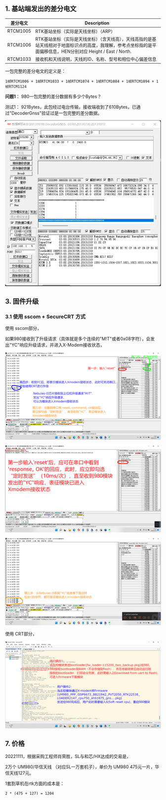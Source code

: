 
## 1. 基站端发出的差分电文

差分电文  |  Description
----|----
RTCM1005  |  RTK基站坐标（实际是天线坐标）（ARP）
RTCM1006  |  RTK基站坐标（实际是天线坐标）（含天线高），天线高指的是基站天线相对于地面标识点的高度，我理解，参考点坐标指的是平面偏移信息，HEN分别对应 Height / East / North.
RTCM1033  |  接收机和天线说明，天线的ID、名称、型号和相位中心偏差信息


一包完整的差分电文的定义是：

```
1帧RTCM1006 + 1帧RTCM1033 + 1帧RTCM1074 + 1帧RTCM1084 + 1帧RTCM1094 + 1帧RTCM1124
```

**问题1**： 980一包完整的差分数据有多少个Bytes？

测试1： 921Bytes，此包经过电台传输，接收端收到了610Bytes，已通过"DecoderGnss"验证过是一包完整的差分数据。

![One whole rtcm packet](images/UM980/One_whole_RTCM_packet_from_base.png "One whole rtcm packet")




## 3. 固件升级

### 3.1 使用 sscom + SecureCRT 方式

使用 sscom部分，

如果980接收到了升级请求（具体就是多个连续的"M!T"或者0x08字符），会发出"YC"响应升级请求，并进入X-Modem接收状态，

![sscom1](images/UM980/um980_firmware_upgrade_firstpart_sscom1.png "sscom1")

![sscom2](images/UM980/um980_firmware_upgrade_firstpart_sscom2.png "sscom2")

![sscom3](images/UM980/um980_firmware_upgrade_firstpart_sscom3.png "sscom3")

使用 CRT部分，

![crt](images/UM980/um980_firmware_upgrade_secondpart_crt.png "crt")






## 7. 价格

20221111，根据采购工程师肖荣胜，SL与和芯/HX达成的交易是，

2万个 UM980/华信天线 （对应SL一万套机子），单价为 UM980 475元一片，华信天线127元。

1套割草机在rtk方面的成本是：

    2 * (475 + 127) = 1204
